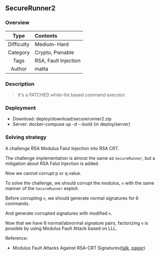 ## SecureRunner2

### Overview

| Type              | Contents            |
|:-----------------:|:--------------------|
| Difficulty        | Medium-Hard         |
| Category          | Crypto, Pwnable     |
| Tags              | RSA, Fault Injection|
| Author            | matta               |

### Description
 > It's a PATCHED white-list based command executor.

### Deployment
 * Download: deploy/download/securerunner2.zip
 * Server: docker-compuse up -d --build (in deploy/server)

### Solving strategy

A challenge RSA Modulus Falut Injection into RSA CRT.

The challenge implementation is almost the same as `SecureRunner`, but a mitigation about RSA Falut Injection is added.

Now we cannot corrupt p or q value.

To solve the challenge, we should corrupt the modulus, `n` with the same manner of the `SecureRunner` exploit.

Before corrupting `n`, we should generate normal signatures for 6 commands.

And generate corrupted signatures with modified `n`.

Now that we have 6 normal/abnormal signature pairs, factorizing `n` is possible by using Modulus Fault Attack based on LLL.

Reference:
 - Modulus Fault Attacks Against RSA-CRT Signatures([talk](https://www.normalesup.org/~tibouchi/papers/talk-modulusfault.pdf), [paper](https://eprint.iacr.org/2011/388.pdf))
